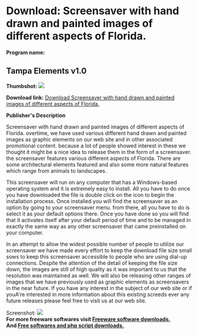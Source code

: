 # Download: Screensaver with hand drawn and painted images of different aspects of Florida.

**Program name:**

## Tampa Elements v1.0

  
**Thumbshot:** ![](http://www.freewarefiles.com/screenshot/tampaelesaver_md.jpg)   
  
**Download link:** [Download Screensaver with hand drawn and painted images of different aspects of Florida.](http://freesoftwares.boysofts.com/Tampa-Elements-V_program_35100.html)  
  


**Publisher's Description**  
  


Screensaver with hand drawn and painted images of different aspects of Florida. overtime, we have used various different hand drawn and painted images as graphic elements on our web site and in other associated promotional content. because a lot of people showed interest in these we thought it might be a nice idea to release them in the form of a screensaver. the screensaver features various different aspects of Florida. There are some architectural elements featured and also some more natural features which range from animals to landscapes. 

This screensaver will run on any computer that has a Windows-based operating system and it is extremely easy to install. All you have to do once you have downloaded the file is double click on the icon to begin the installation process. Once installed you will find the screensaver as an option by going to your screensaver menu. from there, all you have to do is select it as your default options there. Once you have done so you will find that it activates itself after your default period of time and to be managed in exactly the same way as any other screensaver that came preinstalled on your computer.

In an attempt to allow the widest possible number of people to utilize our screensaver we have made every effort to keep the download file size small sows to keep this screensaver accessible to people who are using dial-up connections. Despite the attention of the detail of keeping the file size down, the images are still of high quality as it was important to us that the resolution was maintained as well. We will also be releasing other ranges of images that we have previously used as graphic elements as screensavers in the near future. If you have any interest in the subject of our web site or if youA're interested in more information about this existing screeds ever any future releases please feel free to visit us at our web site.

  
  
Screenshot: ![](http://www.freewarefiles.com/screenshot/tampaelesaver.jpg)   
**For more freeware softwares visit [Freeware software downloads.](http://freesoftwares.boysofts.com/)**   
**And [Free softwares and php script downloads.](http://www.boysofts.com/)**
